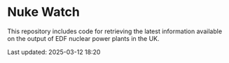 # Nuke Watch

This repository includes code for retrieving the latest information available on the output of EDF nuclear power plants in the UK.

Last updated: 2025-03-12 18:20